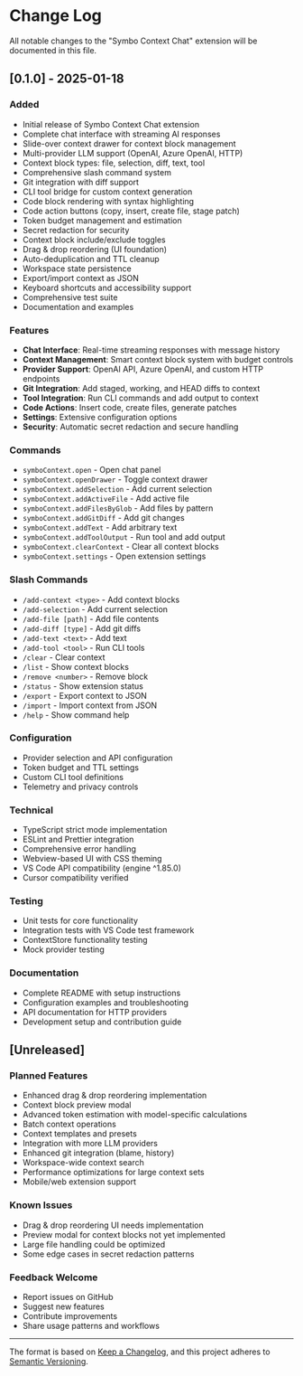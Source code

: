 # Change Log

All notable changes to the "Symbo Context Chat" extension will be documented in this file.

## [0.1.0] - 2025-01-18

### Added
- Initial release of Symbo Context Chat extension
- Complete chat interface with streaming AI responses
- Slide-over context drawer for context block management  
- Multi-provider LLM support (OpenAI, Azure OpenAI, HTTP)
- Context block types: file, selection, diff, text, tool
- Comprehensive slash command system
- Git integration with diff support
- CLI tool bridge for custom context generation
- Code block rendering with syntax highlighting
- Code action buttons (copy, insert, create file, stage patch)
- Token budget management and estimation
- Secret redaction for security
- Context block include/exclude toggles
- Drag & drop reordering (UI foundation)
- Auto-deduplication and TTL cleanup
- Workspace state persistence
- Export/import context as JSON
- Keyboard shortcuts and accessibility support
- Comprehensive test suite
- Documentation and examples

### Features
- **Chat Interface**: Real-time streaming responses with message history
- **Context Management**: Smart context block system with budget controls
- **Provider Support**: OpenAI API, Azure OpenAI, and custom HTTP endpoints
- **Git Integration**: Add staged, working, and HEAD diffs to context
- **Tool Integration**: Run CLI commands and add output to context
- **Code Actions**: Insert code, create files, generate patches
- **Settings**: Extensive configuration options
- **Security**: Automatic secret redaction and secure handling

### Commands
- `symboContext.open` - Open chat panel
- `symboContext.openDrawer` - Toggle context drawer
- `symboContext.addSelection` - Add current selection
- `symboContext.addActiveFile` - Add active file
- `symboContext.addFilesByGlob` - Add files by pattern
- `symboContext.addGitDiff` - Add git changes
- `symboContext.addText` - Add arbitrary text
- `symboContext.addToolOutput` - Run tool and add output
- `symboContext.clearContext` - Clear all context blocks
- `symboContext.settings` - Open extension settings

### Slash Commands
- `/add-context <type>` - Add context blocks
- `/add-selection` - Add current selection
- `/add-file [path]` - Add file contents
- `/add-diff [type]` - Add git diffs
- `/add-text <text>` - Add text
- `/add-tool <tool>` - Run CLI tools
- `/clear` - Clear context
- `/list` - Show context blocks
- `/remove <number>` - Remove block
- `/status` - Show extension status
- `/export` - Export context to JSON
- `/import` - Import context from JSON
- `/help` - Show command help

### Configuration
- Provider selection and API configuration
- Token budget and TTL settings
- Custom CLI tool definitions
- Telemetry and privacy controls

### Technical
- TypeScript strict mode implementation
- ESLint and Prettier integration
- Comprehensive error handling
- Webview-based UI with CSS theming
- VS Code API compatibility (engine ^1.85.0)
- Cursor compatibility verified

### Testing
- Unit tests for core functionality
- Integration tests with VS Code test framework
- ContextStore functionality testing
- Mock provider testing

### Documentation
- Complete README with setup instructions
- Configuration examples and troubleshooting
- API documentation for HTTP providers
- Development setup and contribution guide

## [Unreleased]

### Planned Features
- Enhanced drag & drop reordering implementation
- Context block preview modal
- Advanced token estimation with model-specific calculations
- Batch context operations
- Context templates and presets
- Integration with more LLM providers
- Enhanced git integration (blame, history)
- Workspace-wide context search
- Performance optimizations for large context sets
- Mobile/web extension support

### Known Issues
- Drag & drop reordering UI needs implementation
- Preview modal for context blocks not yet implemented  
- Large file handling could be optimized
- Some edge cases in secret redaction patterns

### Feedback Welcome
- Report issues on GitHub
- Suggest new features
- Contribute improvements
- Share usage patterns and workflows

---

The format is based on [Keep a Changelog](https://keepachangelog.com/en/1.0.0/),
and this project adheres to [Semantic Versioning](https://semver.org/spec/v2.0.0.html).